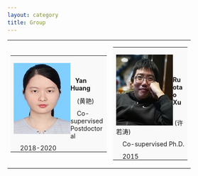 ```yaml
---
layout: category
title: Group
---
```

<style>
p.ex1 {margin-bottom:-0.1cm}
p.ex2 {margin-bottom: 0cm}
</style>

<table width="100%">
<tr>
<td>
<table width="380">
<tbody>
<tr>
<td style="background-color: #f9f9f9;">
<p class="ex2"><img src="https://github.com/csyhquan/csyhquan.github.io/raw/master/images/黄艳.jpg" alt="" align="left" /></p>
<br />
<p class="ex1"><t-half><span><strong> &ensp; Yan Huang</strong></span></t-half></p>
<p class="ex1"><t1><span>&ensp; &nbsp;(黄艳)</span></t1></p>
<p class="ex1"><t1><span>&ensp;&nbsp;&nbsp;Co-supervised Postdoctoral</span></t1></p>
<p class="ex1"><t1><span> &ensp;&nbsp;&nbsp;2018-2020</span></t1></p>
</td>
</tr>
</tbody>
</table>
</td>

<td>
<table width="330">
<tbody>
<tr>
<td style="background-color: #f9f9f9;">
<p class="ex2"><img src="https://github.com/csyhquan/csyhquan.github.io/raw/master/images/2015级co-surprised_phd许若涛.jpg" alt="" align="left" /></p>
<br />
<p class="ex1"><t-half><span><strong> &ensp; Ruotao Xu</strong></span></t-half></p>
<p class="ex1"><t1><span>&ensp; &nbsp;(许若涛)</span></t1></p>
<p class="ex1"><t1><span>&ensp;&nbsp;&nbsp;Co-supervised Ph.D.</span></t1></p>
<p class="ex1"><t1><span> &ensp;&nbsp;&nbsp;2015</span></t1></p>
</td>
</tr>
</tbody>
</table>
</td>

</tr>
</table>


